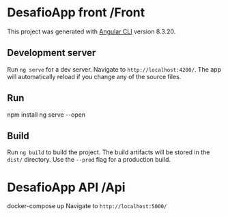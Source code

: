 # DesafioApp front /Front
This project was generated with [Angular CLI](https://github.com/angular/angular-cli) version 8.3.20.

## Development server
Run `ng serve` for a dev server. Navigate to `http://localhost:4200/`. The app will automatically reload if you change any of the source files.

## Run
npm install
ng serve --open

## Build
Run `ng build` to build the project. The build artifacts will be stored in the `dist/` directory. Use the `--prod` flag for a production build.

# DesafioApp API /Api
docker-compose up
Navigate to `http://localhost:5000/`